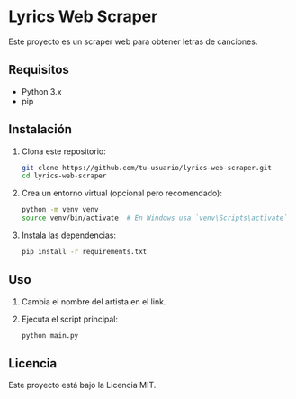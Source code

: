# Lyrics Web Scraper

Este proyecto es un scraper web para obtener letras de canciones.

## Requisitos

- Python 3.x
- pip

## Instalación

1. Clona este repositorio:
    ```bash
    git clone https://github.com/tu-usuario/lyrics-web-scraper.git
    cd lyrics-web-scraper
    ```

2. Crea un entorno virtual (opcional pero recomendado):
    ```bash
    python -m venv venv
    source venv/bin/activate  # En Windows usa `venv\Scripts\activate`
    ```

3. Instala las dependencias:
    ```bash
    pip install -r requirements.txt
    ```

## Uso
1. Cambia el nombre del artista en el link.

2. Ejecuta el script principal:
    ```bash
    python main.py
    ```


## Licencia

Este proyecto está bajo la Licencia MIT.